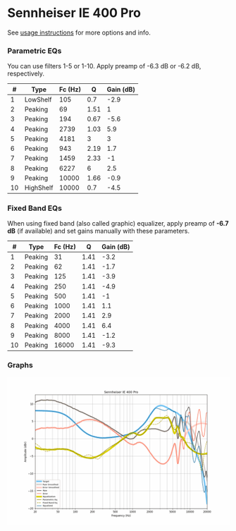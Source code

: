 # Sennheiser IE 400 Pro
See [usage instructions](https://github.com/jaakkopasanen/AutoEq#usage) for more options and info.

### Parametric EQs
You can use filters 1-5 or 1-10. Apply preamp of -6.3 dB or -6.2 dB, respectively.

|   # | Type      |   Fc (Hz) |    Q |   Gain (dB) |
|-----|-----------|-----------|------|-------------|
|   1 | LowShelf  |       105 | 0.7  |        -2.9 |
|   2 | Peaking   |        69 | 1.51 |         1   |
|   3 | Peaking   |       194 | 0.67 |        -5.6 |
|   4 | Peaking   |      2739 | 1.03 |         5.9 |
|   5 | Peaking   |      4181 | 3    |         3   |
|   6 | Peaking   |       943 | 2.19 |         1.7 |
|   7 | Peaking   |      1459 | 2.33 |        -1   |
|   8 | Peaking   |      6227 | 6    |         2.5 |
|   9 | Peaking   |     10000 | 1.66 |        -0.9 |
|  10 | HighShelf |     10000 | 0.7  |        -4.5 |

### Fixed Band EQs
When using fixed band (also called graphic) equalizer, apply preamp of **-6.7 dB** (if available) and set gains manually with these parameters.

|   # | Type    |   Fc (Hz) |    Q |   Gain (dB) |
|-----|---------|-----------|------|-------------|
|   1 | Peaking |        31 | 1.41 |        -3.2 |
|   2 | Peaking |        62 | 1.41 |        -1.7 |
|   3 | Peaking |       125 | 1.41 |        -3.9 |
|   4 | Peaking |       250 | 1.41 |        -4.9 |
|   5 | Peaking |       500 | 1.41 |        -1   |
|   6 | Peaking |      1000 | 1.41 |         1.1 |
|   7 | Peaking |      2000 | 1.41 |         2.9 |
|   8 | Peaking |      4000 | 1.41 |         6.4 |
|   9 | Peaking |      8000 | 1.41 |        -1.2 |
|  10 | Peaking |     16000 | 1.41 |        -9.3 |

### Graphs
![](./Sennheiser%20IE%20400%20Pro.png)
